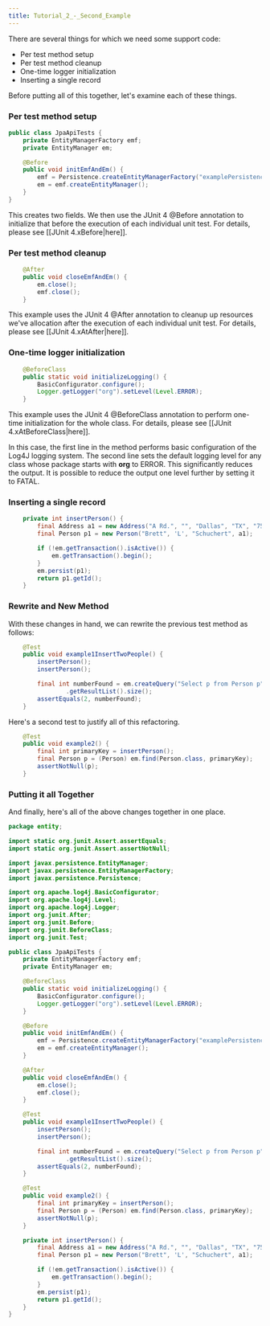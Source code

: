 ```yaml
---
title: Tutorial_2_-_Second_Example
---
```

There are several things for which we need some support code:
* Per test method setup
* Per test method cleanup
* One-time logger initialization
* Inserting a single record

Before putting all of this together, let's examine each of these things.
### Per test method setup
```java
public class JpaApiTests {
    private EntityManagerFactory emf;
    private EntityManager em;

    @Before
    public void initEmfAndEm() {
        emf = Persistence.createEntityManagerFactory("examplePersistenceUnit");
        em = emf.createEntityManager();
    }
}
```

This creates two fields. We then use the JUnit 4 @Before annotation to initialize that before the execution of each individual unit test. For details, please see [[JUnit 4.xBefore|here]].

### Per test method cleanup
```java
    @After
    public void closeEmfAndEm() {
        em.close();
        emf.close();
    }
```

This example uses the JUnit 4 @After annotation to cleanup up resources we've allocation after the execution of each individual unit test. For details, please see [[JUnit 4.xAtAfter|here]].

### One-time logger initialization
```java
    @BeforeClass
    public static void initializeLogging() {
        BasicConfigurator.configure();
        Logger.getLogger("org").setLevel(Level.ERROR);
    }
```
This example uses the JUnit 4 @BeforeClass annotation to perform one-time initialization for the whole class. For details, please see [[JUnit 4.xAtBeforeClass|here]].

In this case, the first line in the method performs basic configuration of the Log4J logging system. The second line sets the default logging level for any class whose package starts with **org** to ERROR. This significantly reduces the output. It is possible to reduce the output one level further by setting it to FATAL.

### Inserting a single record
```java
    private int insertPerson() {
        final Address a1 = new Address("A Rd.", "", "Dallas", "TX", "75001");
        final Person p1 = new Person("Brett", 'L', "Schuchert", a1);

        if (!em.getTransaction().isActive()) {
            em.getTransaction().begin();
        }
        em.persist(p1);
        return p1.getId();
    }
```

### Rewrite and New Method
With these changes in hand, we can rewrite the previous test method as follows:
```java
    @Test
    public void example1InsertTwoPeople() {
        insertPerson();
        insertPerson();

        final int numberFound = em.createQuery("Select p from Person p")
                .getResultList().size();
        assertEquals(2, numberFound);
    }
```

Here's a second test to justify all of this refactoring.
```java
    @Test
    public void example2() {
        final int primaryKey = insertPerson();
        final Person p = (Person) em.find(Person.class, primaryKey);
        assertNotNull(p);
    }
```

### Putting it all Together
And finally, here's all of the above changes together in one place.
```java
package entity;

import static org.junit.Assert.assertEquals;
import static org.junit.Assert.assertNotNull;

import javax.persistence.EntityManager;
import javax.persistence.EntityManagerFactory;
import javax.persistence.Persistence;

import org.apache.log4j.BasicConfigurator;
import org.apache.log4j.Level;
import org.apache.log4j.Logger;
import org.junit.After;
import org.junit.Before;
import org.junit.BeforeClass;
import org.junit.Test;

public class JpaApiTests {
    private EntityManagerFactory emf;
    private EntityManager em;

    @BeforeClass
    public static void initializeLogging() {
        BasicConfigurator.configure();
        Logger.getLogger("org").setLevel(Level.ERROR);
    }

    @Before
    public void initEmfAndEm() {
        emf = Persistence.createEntityManagerFactory("examplePersistenceUnit");
        em = emf.createEntityManager();
    }

    @After
    public void closeEmfAndEm() {
        em.close();
        emf.close();
    }

    @Test
    public void example1InsertTwoPeople() {
        insertPerson();
        insertPerson();

        final int numberFound = em.createQuery("Select p from Person p")
                .getResultList().size();
        assertEquals(2, numberFound);
    }

    @Test
    public void example2() {
        final int primaryKey = insertPerson();
        final Person p = (Person) em.find(Person.class, primaryKey);
        assertNotNull(p);
    }

    private int insertPerson() {
        final Address a1 = new Address("A Rd.", "", "Dallas", "TX", "75001");
        final Person p1 = new Person("Brett", 'L', "Schuchert", a1);

        if (!em.getTransaction().isActive()) {
            em.getTransaction().begin();
        }
        em.persist(p1);
        return p1.getId();
    }
}
```
